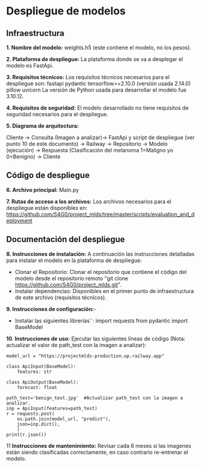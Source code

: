# Despliegue de modelos

## Infraestructura

**1. Nombre del modelo:** weights.h5 (este contiene el modelo, no los pesos).

**2. Plataforma de despliegue:** La plataforma donde se va a desplegar el modelo es FastApi.

**3. Requisitos técnicos:** Los requisitos técnicos necesarios para el despliegue son:
  fastapi
  pydantic
  tensorflow>=2.10.0 (versión usada 2.14.0)  
  pillow
  uvicorn
  La versión de Python usada para desarrollar el modelo fue 3.10.12.
  
**4. Requisitos de seguridad:** El modelo desarrollado no tiene requisitos de seguridad necesarios para el despliegue.
 
**5. Diagrama de arquitectura:**

Cliente -> Consulta (Imagen a analizar)-> FastApi y script de despliegue (ver punto 10 de este documento) -> Railway -> Repositorio -> Modelo (ejecución) -> Respuesta (Clasificación del melanoma 1=Maligno yo 0=Benigno) -> Cliente


## Código de despliegue
**6. Archivo principal:** Main.py
  
**7. Rutas de acceso a los archivos:** Los archivos necesarios para el despliegue están disponibles en: https://github.com/S4G0/project_mlds/tree/master/scripts/evaluation_and_deployment
  
## Documentación del despliegue

**8. Instrucciones de instalación:** A continuación las instrucciones detalladas para instalar el modelo en la plataforma de despliegue:
- Clonar el Repositorio: Clonar el repositorio que contiene el código del modelo desde el repositorio remoto "git clone https://github.com/S4G0/project_mlds.git".
- Instalar dependencias: Disponibles en el primer punto de infraestructura de este archivo (requisitos técnicos).
  
**9. Instrucciones de configuración:**-
- Instalar las siguientes librerías¨:
  import requests
  from pydantic import BaseModel

**10. Instrucciones de uso:** Ejecutar las siguientes líneas de código (Nota: actualizar el valor de path_test con la imagen a analizar):

    model_url = "https://projectmlds-production.up.railway.app" 
    
    class ApiInput(BaseModel):
        features: str
    
    class ApiOutput(BaseModel):
        forecast: float
    
    path_test='benign_test.jpg'  #Actualizar path_test con la imagen a analizar.
    inp = ApiInput(features=path_test)
    r = requests.post(
        os.path.join(model_url, "predict"),
        json=inp.dict(),
        )
    print(r.json()) 

11 **Instrucciones de mantenimiento:** Revisar cada 6 meses si las imagenes están siendo clasificadas correctamente, en caso contrario re-entrenar el modelo.


